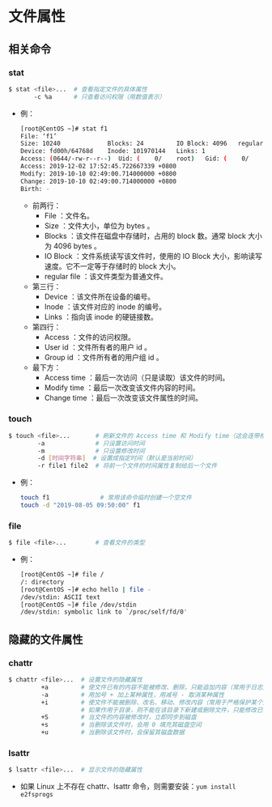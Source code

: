 # 文件属性

## 相关命令

### stat

```sh
$ stat <file>...  # 查看指定文件的具体属性
       -c %a      # 只查看访问权限（用数值表示）
```
- 例：
  ```sh
  [root@CentOS ~]# stat f1
  File: ‘f1’
  Size: 10240             Blocks: 24         IO Block: 4096   regular file
  Device: fd00h/64768d    Inode: 101970144   Links: 1
  Access: (0644/-rw-r--r--)  Uid: (    0/    root)   Gid: (    0/    root)
  Access: 2019-12-02 17:52:45.722667339 +0800
  Modify: 2019-10-10 02:49:00.714000000 +0800
  Change: 2019-10-10 02:49:00.714000000 +0800
  Birth: -
  ```
  - 前两行：
    - File ：文件名。
    - Size ：文件大小，单位为 bytes 。
    - Blocks ：该文件在磁盘中存储时，占用的 block 数。通常 block 大小为 4096 bytes 。
    - IO Block ：文件系统读写该文件时，使用的 IO Block 大小，影响读写速度。它不一定等于存储时的 block 大小。
    - regular file ：该文件类型为普通文件。
  - 第三行：
    - Device ：该文件所在设备的编号。
    - Inode ：该文件对应的 inode 的编号。
    - Links ：指向该 inode 的硬链接数。
  - 第四行：
    - Access ：文件的访问权限。
    - User id ：文件所有者的用户 id 。
    - Group id ：文件所有者的用户组 id 。
  - 最下方：
    - Access time ：最后一次访问（只是读取）该文件的时间。
    - Modify time ：最后一次改变该文件内容的时间。
    - Change time ：最后一次改变该文件属性的时间。

### touch

```sh
$ touch <file>...       # 刷新文件的 Access time 和 Modify time（这会连带修改 Change time ），如果该文件不存在则创建一个空文件
        -a              # 只设置访问时间
        -m              # 只设置修改时间
        -d [时间字符串]  # 设置成指定时间（默认是当前时间）
        -r file1 file2  # 将前一个文件的时间属性复制给后一个文件
```
- 例：
  ```sh
  touch f1              # 常用该命令临时创建一个空文件
  touch -d "2019-08-05 09:50:00" f1
  ```

### file

```sh
$ file <file>...        # 查看文件的类型
```
- 例：
  ```sh
  [root@CentOS ~]# file /
  /: directory
  [root@CentOS ~]# echo hello | file -
  /dev/stdin: ASCII text
  [root@CentOS ~]# file /dev/stdin
  /dev/stdin: symbolic link to `/proc/self/fd/0'
  ```

## 隐藏的文件属性

### chattr

```sh
$ chattr <file>...  # 设置文件的隐藏属性
         +a         # 使文件已有的内容不能被修改、删除，只能追加内容（常用于日志文件）
         -a         # 用加号 + 加上某种属性，用减号 - 取消某种属性
         +i         # 使文件不能被删除、改名、移动、修改内容（常用于严格保护某个文件）
                    # 如果作用于目录，则不能在该目录下新建或删除文件，只能修改已有文件的内容。
         +S         # 当文件的内容被修改时，立即同步到磁盘
         +s         # 当删除该文件时，会用 0 填充其磁盘空间
         +u         # 当删除该文件时，会保留其磁盘数据
```

### lsattr

```sh
$ lsattr <file>...  # 显示文件的隐藏属性
```
- 如果 Linux 上不存在 chattr、lsattr 命令，则需要安装：`yum install e2fsprogs`
